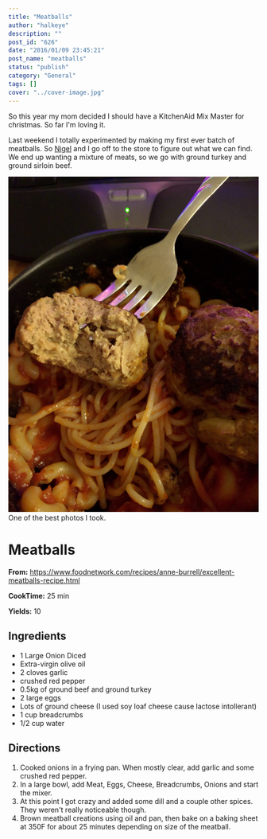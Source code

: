 ```yaml
---
title: "Meatballs"
author: "halkeye"
description: ""
post_id: "626"
date: "2016/01/09 23:45:21"
post_name: "meatballs"
status: "publish"
category: "General"
tags: []
cover: "../cover-image.jpg"
---
```


So this year my mom decided I should have a KitchenAid Mix Master for christmas. So far I'm loving it.

Last weekend I totally experimented by making my first ever batch of meatballs. So [Nigel](https://www.forgreatjustice.ca/) and I go off to the store to figure out what we can find. We end up wanting a mixture of meats, so we go with ground turkey and ground sirloin beef.

![Meatballs With Fork](IMG_20160104_201752.jpg) One of the best photos I took.

# Meatballs

**From:** https://www.foodnetwork.com/recipes/anne-burrell/excellent-meatballs-recipe.html

**CookTime:** 25 min

**Yields:** 10

## Ingredients

*   1 Large Onion Diced
*   Extra-virgin olive oil
*   2 cloves garlic
*   crushed red pepper
*   0.5kg of ground beef and ground turkey
*   2 large eggs
*   Lots of ground cheese (I used soy loaf cheese cause lactose intollerant)
*   1 cup breadcrumbs
*   1/2 cup water

## Directions

1) Cooked onions in a frying pan. When mostly clear, add garlic and some crushed red pepper.
2) In a large bowl, add Meat, Eggs, Cheese, Breadcrumbs, Onions and start the mixer.
3) At this point I got crazy and added some dill and a couple other spices. They weren't really noticeable though.
4) Brown meatball creations using oil and pan, then bake on a baking sheet at 350F for about 25 minutes depending on size of the meatball.
